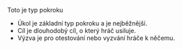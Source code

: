Toto je typ pokroku

* Úkol je základní typ pokroku a je nejběžnější.
* Cíl je dlouhodobý cíl, o který hráč usiluje.
* Výzva je pro otestování nebo vyzvání hráče k něčemu.